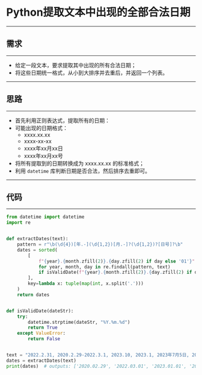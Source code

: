 # Python提取文本中出现的全部合法日期

****

## 需求

****

* 给定一段文本，要求提取其中出现的所有合法日期；
* 将这些日期统一格式，从小到大排序并去重后，并返回一个列表。

****

## 思路

****

* 首先利用正则表达式，提取所有的日期：
* 可能出现的日期格式：
  * xxxx.xx.xx
  * xxxx-xx-xx
  * xxxx年xx月xx日
  * xxxx年xx月xx号
* 将所有提取到的日期转换成为 xxxx.xx.xx 的标准格式；
* 利用 `datetime` 库判断日期是否合法，然后排序去重即可。

****

## 代码

****

```python
from datetime import datetime
import re


def extractDates(text):
    pattern = r"\b(\d{4})[年.-](\d{1,2})[月.-]?(\d{1,2})?[日号]?\b"
    dates = sorted(
        [
            f"{year}.{month.zfill(2)}.{day.zfill(2) if day else '01'}"
            for year, month, day in re.findall(pattern, text)
            if isValidDate(f"{year}.{month.zfill(2)}.{day.zfill(2) if day else '01'}")
        ],
        key=lambda x: tuple(map(int, x.split('.')))
    )
    return dates


def isValidDate(dateStr):
    try:
        datetime.strptime(dateStr, "%Y.%m.%d")
        return True
    except ValueError:
        return False


text = "2022.2.31, 2020.2.29-2022.3.1, 2023.10, 2023.1, 2023年7月5日, 2023年7月, 2023年7月5号, 2023-07-05, 2023-7-5"
dates = extractDates(text)
print(dates)  # outputs: ['2020.02.29', '2022.03.01', '2023.01.01', '2023.07.01', '2023.07.05', '2023.07.05', '2023.07.05', '2023.07.05', '2023.10.01']
```

